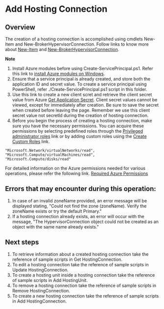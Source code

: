 # Add Hosting Connection
## Overview
The creation of a hosting connection is accomplished using cmdlets New-Item and New-BrokerHypervisorConnection.
Follow links to know more about [New-Item](https://developer-docs.citrix.com/en-us/citrix-virtual-apps-desktops-sdk/current-release/HostService/about_HypHostSnapIn.html) and [New-BrokerHypervisorConnection](https://developer-docs.citrix.com/en-us/citrix-virtual-apps-desktops-sdk/current-release/Broker/New-BrokerHypervisorConnection).

**Note**
1. Install Azure modules before using Create-ServicePrincipal.ps1. Refer this link to [install Azure modules on Windows](https://learn.microsoft.com/en-us/powershell/azure/install-azps-windows?view=azps-11.2.0&tabs=powershell&pivots=windows-psgallery).
2. Ensure that a service principal is already created, and store both the application ID and secret value. To create a service principal using PowerShell, refer ./Create-ServicePrincipal.ps1 script in this folder.
3. Use this link to create a new client scret and retrieve the client secret value from Azure [Get Application Secret](https://docs.citrix.com/en-us/citrix-daas/install-configure/connections/connection-azure-resource-manager.html#get-the-application-secret-in-azure). Client secret values cannot be viewed, except for immediately after creation. Be sure to save the secret when created before leaving the page. Remember we use this client secret value not secretId during the creation of hosting connection.
4. Before you begin the process of creating a hosting connection, make sure you have the necessary permissions. You can acquire these permissions by selecting predefined roles through the [Privileged administrator roles](https://learn.microsoft.com/en-us/azure/role-based-access-control/role-assignments-portal?tabs=delegate-condition) link or by adding custom roles using the [Create Custom Roles](https://learn.microsoft.com/en-us/azure/role-based-access-control/custom-roles-portal) link.
```
"Microsoft.Network/virtualNetworks/read",
"Microsoft.Compute/virtualMachines/read",
"Microsoft.Compute/disks/read"
```
For detailed information on the Azure permissions needed for various operations, please refer the following link. [Required Azure Permissions](https://docs.citrix.com/en-us/citrix-daas/install-configure/connections/connection-azure-resource-manager.html#minimum-permissions)

## Errors that may encounter during this operation:
1. In case of an invalid zoneName provided, an error message will be displayed stating, "Could not find the zone (zoneName). Verify the zoneName exists or try the default Primary."
2. If a hosting connection already exists, an error will occur with the message, "The HypervisorConnection object could not be created as an object with the same name already exists."

## Next steps
1. To retrieve information about a created hosting connection take the reference of sample scripts in Get HostingConnection.
2. To edit a hosting connection take the reference of sample scripts in Update HostingConnection. 
3. To create a hosting unit inside a hosting connection take the reference of sample scripts in Add HostingUnit.
4. To remove a hosting connection take the reference of sample scripts in Remove HostingConnection.
5. To create a new hosting connection take the reference of sample scripts in Add HostingConnection.